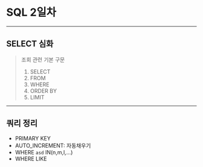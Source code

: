 # SQL 2일차
---
## **SELECT 심화**
> 조회 관련 기본 구문
> 1. SELECT 
> 2. FROM
> 3. WHERE
> 4. ORDER BY
> 5. LIMIT
---
## **쿼리 정리**
- PRIMARY KEY
- AUTO_INCREMENT: 자동채우기
- WHERE ```asd``` IN(n,m,l,...)
- WHERE <column> LIKE
